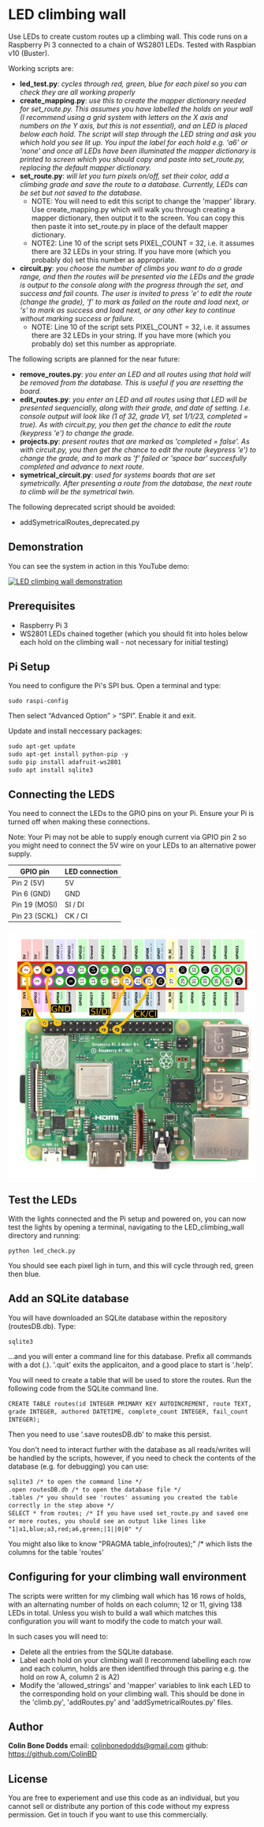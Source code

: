 # LED climbing wall

Use LEDs to create custom routes up a climbing wall. This code runs on a Raspberry Pi 3 connected to a chain of WS2801 LEDs. Tested with Raspbian v10 (Buster). 

Working scripts are:
- **led_test.py**: *cycles through red, green, blue for each pixel so you can check they are all working properly*
- **create_mapping.py**: *use this to create the mapper dictionary needed for set_route.py. This assumes you have labelled the holds on your wall (I recommend using a grid system with letters on the X axis and numbers on the Y axis, but this is not essential), and an LED is placed below each hold. The script will step through the LED string and ask you which hold you see lit up. You input the label for each hold e.g. 'a6' or 'none' and once all LEDs have been illuminated the mapper dictionary is printed to screen which you should copy and paste into set_route.py, replacing the default mapper dictionary.* 
- **set_route.py**: *will let you turn pixels on/off, set their color, add a climbing grade and save the route to a database. Currently, LEDs can be set but not saved to the database.*
    - NOTE: You will need to edit this script to change the 'mapper' library. Use create_mapping.py which will walk you through creating a mapper dictionary, then output it to the screen. You can copy this then paste it into set_route.py in place of the default mapper dictionary.
    - NOTE2: Line 10 of the script sets PIXEL_COUNT = 32, i.e. it assumes there are 32 LEDs in your string. If you have more (which you probably do) set this number as appropriate.
- **circuit.py**: *you choose the number of climbs you want to do a grade range, and then the routes will be presented via the LEDs and the grade is output to the console along with the progress through the set, and success and fail counts. The user is invited to press 'e' to edit the route (change the grade), 'f' to mark as failed on the route and load next, or 's' to mark as success and load next, or any other key to continue without marking success or failure.*
    - NOTE: Line 10 of the script sets PIXEL_COUNT = 32, i.e. it assumes there are 32 LEDs in your string. If you have more (which you probably do) set this number as appropriate.

The following scripts are planned for the near future:
- **remove_routes.py**: *you enter an LED and all routes using that hold will be removed from the database. This is useful if you are resetting the board.*
- **edit_routes.py**: *you enter an LED and all routes using that LED will be presented sequencially, along with their grade, and date of setting. I.e. console output will look like (1 of 32, grade V1, set 1/1/23, completed = true). As with circuit.py, you then get the chance to edit the route (keypress 'e') to change the grade.*
- **projects.py**: *present routes that are marked as 'completed = false'. As with circuit.py, you then get the chance to edit the route (keypress 'e') to change the grade, and to mark as 'f' failed or 'space bar' succesfully completed and advance to next route.*
- **symetrical_circuit.py**: *used for systems boards that are set symetrically. After presenting a route from the database, the next route to climb will be the symetrical twin.*

The following deprecated script should be avoided:
- addSymetricalRoutes_deprecated.py

## Demonstration

You can see the system in action in this YouTube demo:

[![LED climbing wall demonstration](https://img.youtube.com/vi/_OsM3mQc0_Y/0.jpg)](https://www.youtube.com/watch?v=_OsM3mQc0_Y)

## Prerequisites

- Raspberry Pi 3
- WS2801 LEDs chained together (which you should fit into holes below each hold on the climbing wall - not necessary for initial testing)

## Pi Setup

You need to configure the Pi's SPI bus. Open a terminal and type:

    sudo raspi-config

Then select “Advanced Option” > “SPI”. Enable it and exit.

Update and install neccessary packages:

    sudo apt-get update
    sudo apt-get install python-pip -y
    sudo pip install adafruit-ws2801
    sudo apt install sqlite3

## Connecting the LEDS
You need to connect the LEDs to the GPIO pins on your Pi. Ensure your Pi is turned off when making these connections.

Note: Your Pi may not be able to supply enough current via GPIO pin 2 so you might need to connect the 5V wire on your LEDs to an alternative power supply.

| **GPIO pin**  | **LED connection** |
|---------------|--------------------|
| Pin 2 (5V)    | 5V                 |
| Pin 6 (GND)   | GND                |
| Pin 19 (MOSI) | SI / DI            |
| Pin 23 (SCKL) | CK / CI            |

![image](./img/GPIO_pins.jpg)

## Test the LEDs

With the lights connected and the Pi setup and powered on, you can now test the lights by opening a terminal, navigating to the LED_climbing_wall directory and running:

    python led_check.py

You should see each pixel ligh in turn, and this will cycle through red, green then blue.

## Add an SQLite database

You will have downloaded an SQLite database within the repository (routesDB.db). Type:

    sqlite3

...and you will enter a command line for this database. Prefix all commands with a dot (.). '.quit' exits the applicaiton, and a good place to start is '.help'.

You will need to create a table that will be used to store the routes. Run the following code from the SQLite command line. 

    CREATE TABLE routes(id INTEGER PRIMARY KEY AUTOINCREMENT, route TEXT, grade INTEGER, authored DATETIME, complete_count INTEGER, fail_count INTEGER);

Then you need to use '.save routesDB.db' to make this persist.

You don't need to interact further with the database as all reads/writes will be handled by the scripts, however, if you need to check the contents of the database (e.g. for debugging) you can use:

    sqlite3 /* to open the command line */
    .open routesDB.db /* to open the database file */
    .tables /* you should see 'routes' assuming you created the table correctly in the step above */
    SELECT * from routes; /* If you have used set_route.py and saved one or more routes, you should see an output like lines like "1|a1,blue;a3,red;a6,green;|1||0|0" */

You might also like to know "PRAGMA table_info(routes);" /* which lists the columns for the table 'routes'

## Configuring for your climbing wall environment

The scripts were written for my climbing wall which has 16 rows of holds, with an alternating number of holds on each column; 12 or 11, giving 138 LEDs in total. Unless you wish to build a wall which matches this configuration you will want to modify the code to match your wall. 

In such cases you will need to:

- Delete all the entries from the SQLite database. 
- Label each hold on your climbing wall (I recommend labelling each row and each column, holds are then identified through this paring e.g. the hold on row A, column 2 is A2)
- Modify the 'allowed_strings' and 'mapper' variables to link each LED to the corresponding hold on your climbing wall. This should be done in the 'climb.py', 'addRoutes.py' and 'addSymetricalRoutes.py' files. 

## Author

**Colin Bone Dodds**   email: colinbonedodds@gmail.com   github: https://github.com/ColinBD

## License

You are free to experiement and use this code as an individual, but you cannot sell or distribute any portion of this code without my express permission. Get in touch if you want to use this commercially.

